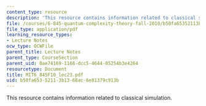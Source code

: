 ```yaml
---
content_type: resource
description: 'This resource contains information related to classical simulation. '
file: /courses/6-845-quantum-complexity-theory-fall-2010/b50fa65352113b1368ac6e81379c913b_MIT6_845F10_lec23.pdf
file_type: application/pdf
learning_resource_types:
- Lecture Notes
ocw_type: OCWFile
parent_title: Lecture Notes
parent_type: CourseSection
parent_uid: 0ae74169-1168-dcc5-4644-05254b3e4264
resourcetype: Document
title: MIT6_845F10_lec23.pdf
uid: b50fa653-5211-3b13-68ac-6e81379c913b
---
```

This resource contains information related to classical simulation. 

